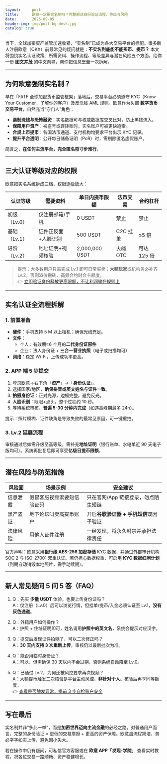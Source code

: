 ```yaml
---
layout:     post
title:      欧意一定要实名制吗？完整解读身份验证流程、等级与风险
date:       2025-09-05
header-img: img/post-bg-desk.jpg
catalog: true
---
```


当下，全球加密资产监管加速收紧，“实名制”已成为各大交易平台的标配。很多新人注册欧意（OKX）前最常见的疑问就是：**不实名到底能不能买币、提币？** 本文将围绕实名认证政策、所需资料、操作流程、等级差异与潜在风险五个方面，给你一份 **图文并茂** 的中文向导，帮你把信息壁垒一次拆解。

---

## 为何欧意强制实名制？

早在「FATF 全球加密货币监管框架」落地后，交易平台必须遵守 KYC（Know Your Customer，了解你的客户）及反洗钱 AML 规则。欧意作为头部 **数字货币交易平台**，自然充当“守门人”角色：

- **遏制洗钱与恐怖融资**：实名数据可与权威数据库交叉比对，防止黑钱流入。  
- **保障用户资产**：被盗号或误转账时，实名账户可被更快追索。  
- **合规上币提币**：各国法币通道、支付机构均要求平台出示 KYC 记录。  
- **提升平台透明**：公开每日储备证明（PoR）时，需剔除匿名虚假账户。

简言之，**在任何主流平台，完全匿名将寸步难行**。

---

## 三大认证等级对应的权限

欧意把实名系统拆成三档，权限逐级放大：

| 认证等级 | 需要资料 | 单日内提币限额 | 法币交易 | 合约杠杆 |
| --- | --- | --- | --- | --- |
| 初级（Lv.0） | 仅注册邮箱/手机 | 0 USDT | 禁止 | 禁止 |
| 基础（Lv.1） | 证件正反面+人脸识别 | 500 USDT | C2C 挂单 | ≤5 倍 |
| 进阶（Lv.2） | 地址证明+视频核验 | 2,000,000 USDT | 大额 OTC | 可达 125 倍 |

> 提示：大多数用户只需完成 Lv.1 即可日常买卖；**大额玩家**或机构务必补齐 Lv.2，否则溢价搬砖、高频合约时会卡额度。  
👉 [立即验证身份释放更高限额，不让利润输在规则上](https://okxdog.com/)

---

## 实名认证全流程拆解

### 1. 前置准备

- **硬件**：手机支持 5 M 以上相机；确保光线充足。  
- **文件**：  
  - 个人：有效期≥6 个月的**二代身份证原件**  
  - 企业：法人身份证 + **三合一营业执照**（电子或扫描均可）  
- **网络**：稳定 Wi-Fi，上传成功率更高。

### 2. APP 端 5 步提交

1. 登录欧意→右下角「**资产**」→「**身份认证**」。  
2. 选择国家/地区，**确保拼音或英文姓名与证件一致**。  
3. **拍摄身份证**：正对光源，边框完整，避免反光。  
4. **人脸识别**：眨眼+点头，整个过程约 10 秒。  
5. 等待系统审核，**普遍 5-30 分钟内完成**（如遇高峰期最多 24h）。

提示：照片模糊、证件缺角是导致失败的最常见原因，可一键重拍。

### 3. Lv.2 延展流程

审核通过后如需升级至高等级，需补充**地址证明**（银行账单、水电单近 90 天电子版均可）。系统再批复后即可享受**亿级日提币限额**。

---

## 潜在风险与防范措施

| 风险面 | 场景示例 | 安全建议 |
| --- | --- | --- |
| 信息泄露 | 假冒客服视频索要短信验证码 | 只在官网/App 链接登录，勿点陌生短链 |
| 黑产盗证 | 地下论坛叫卖高提币账户 | 开启**谷歌验证器 + 手机短信**双因子验证 |
| 法律风险 | 用他人证件注册 | 一经发现，将永久封禁并承担法律责任 |

官方声明：欧意采用**银行级 AES-256 加密存储** KYC 数据，并通过外部审计机构 SOC 2 与 ISO-27001 双重认证。若仍担心数据权重，可启用 **KYC 数据红闸计划**（到期自动销毁本地照片，需手动续期）。

---

## 新人常见疑问 5 问 5 答（FAQ）

1. Q：先买 **少量 USDT** 体验，也要上传身份证吗？  
   A：仅注册（Lv.0）后可以浏览行情，但挂单/提币/入金必须认证至 Lv.1，**没有灰色通道**。

2. Q：外籍用户如何操作？  
   A：护照 + 住址证明即可，姓名请用**护照中的英文名**，系统会提示对应汉字。

3. Q：提交后发现证件拍糊了，可以二次修正吗？  
   A：**30 天内支持 3 次重新上传**，审核仍以最新批次为准。

4. Q：能否用临时身份证？  
   A：可以，但需确保 30 天以内不会过期，否则系统自动降至 Lv.0。

5. Q：已通过 Lv.2，为何还被风控要求再次视频？  
   A：大额提币触发二次核验是平台主动风控，**非针对个人**。核验后再享同等额度。  
👉 [查看是否触发异常，提前 3 步自检账户安全](https://okxdog.com/)

---

## 写在最后

实名制并非“多此一举”，而是**加密世界迈向主流金融**的必经之路。对普通用户而言，完整的身份验证 = 更低的交易摩擦 + 更高的资产保障。欧意虽流程简洁，务必字字如实上传，避免因小失大。

若在操作中仍有疑问，可私信官方客服或在 **欧意 APP「发现-学院」** 查看实时教程，祝各位交易一路顺畅、资产稳健增长。